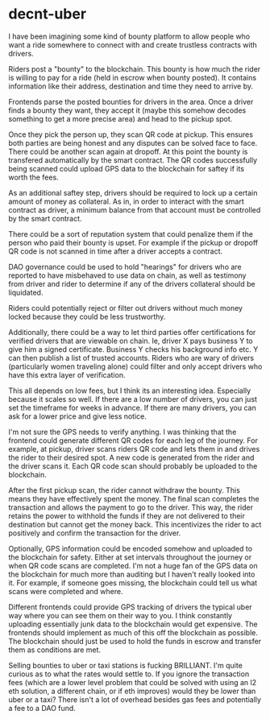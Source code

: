 # decnt-uber
I have been imagining some kind of bounty platform to allow people who want a ride somewhere to connect with and create trustless contracts with drivers. 


Riders post a "bounty" to the blockchain. This bounty is how much the rider is willing to pay for a ride (held in escrow when bounty posted). It contains information like their address, destination and time they need to arrive by.

Frontends parse the posted bounties for drivers in the area. Once a driver finds a bounty they want, they accept it (maybe this somehow decodes something to get a more precise area) and head to the pickup spot.

Once they pick the person up, they scan QR code at pickup. This ensures both parties are being honest and any disputes can be solved face to face. There could be another scan again at dropoff. At this point the bounty is transfered automatically by the smart contract. The QR codes successfully being scanned could upload GPS data to the blockchain for saftey if its worth the fees.

As an additional saftey step, drivers should be required to lock up a certain amount of money as collateral. As in, in order to interact with the smart contract as driver, a minimum balance from that account must be controlled by the smart contract.

There could be a sort of reputation system that could penalize them if the person who paid their bounty is upset. For example if the pickup or dropoff QR code is not scanned in time after a driver accepts a contract.

DAO governance could be used to hold "hearings" for drivers who are reported to have misbehaved to use data on chain, as well as testimony from driver and rider to determine if any of the drivers collateral should be liquidated.

Riders could potentially reject or filter out drivers without much money locked because they could be less trustworthy.

Additionally, there could be a way to let third parties offer certifications for verified drivers that are viewable on chain. Ie, driver X pays business Y to give him a signed certificate. Business Y checks his background info etc. Y can then publish a list of trusted accounts. Riders who are wary of drivers (particularly women traveling alone) could filter and only accept drivers who have this extra layer of verification.

This all depends on low fees, but I think its an interesting idea. Especially because it scales so well. If there are a low number of drivers, you can just set the timeframe for weeks in advance. If there are many drivers, you can ask for a lower price and give less notice.



I'm not sure the GPS needs to verify anything. I was thinking that the frontend could generate different QR codes for each leg of the journey. For example, at pickup, driver scans riders QR code and lets them in and drives the rider to their desired spot. A new code is generated from the rider and the driver scans it. Each QR code scan should probably be uploaded to the blockchain.



After the first pickup scan, the rider cannot withdraw the bounty. This means they have effectively spent the money. The final scan completes the transaction and allows the payment to go to the driver. This way, the rider retains the power to withhold the funds if they are not delivered to their destination but cannot get the money back. This incentivizes the rider to act positively and confirm the transaction for the driver.



Optionally, GPS information could be encoded somehow and uploaded to the blockchain for safety. Either at set intervals throughout the journey or when QR code scans are completed. I'm not a huge fan of the GPS data on the blockchain for much more than auditing but I haven't really looked into it. For example, if someone goes missing, the blockchain could tell us what scans were completed and where.



Different frontends could provide GPS tracking of drivers the typical uber way where you can see them on their way to you. I think constantly uploading essentially junk data to the blockchain would get expensive. The frontends should implement as much of this off the blockchain as possible. The blockchain should just be used to hold the funds in escrow and transfer them as conditions are met.



Selling bounties to uber or taxi stations is fucking BRILLIANT. I'm quite curious as to what the rates would settle to. If you ignore the transaction fees (which are a lower level problem that could be solved with using an l2 eth solution, a different chain, or if eth improves) would they be lower than uber or a taxi? There isn't a lot of overhead besides gas fees and potentially a fee to a DAO fund.
